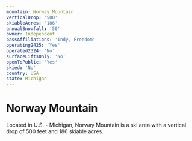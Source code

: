 ```yaml
---
mountain: Norway Mountain
verticalDrop: '500'
skiableAcres: '186'
annualSnowfall: '50'
owner: Independent
passAffiliations: 'Indy, Freedom'
operating2425: 'Yes'
operated2324: 'No'
surfaceLiftsOnly: 'No'
openToPublic: 'Yes'
skied: 'No'
country: USA
state: Michigan
---
```


# Norway Mountain

Located in U.S. - Michigan, Norway Mountain is a ski area with a vertical drop of 500 feet and 186 skiable acres.
